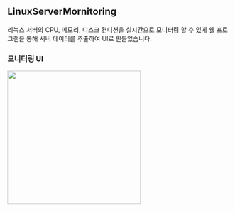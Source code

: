 ## LinuxServerMornitoring

리눅스 서버의 CPU, 메모리, 디스크 컨디션을 실시간으로 모니터링 할 수 있게 쉘 프로그램을 통해 서버 데이터를 추출하여 UI로 만들었습니다.

### 모니터링 UI
<img src="https://user-images.githubusercontent.com/95400620/183830056-a91b559a-7cc6-4b59-9a7d-e7b13831f1cf.png" width="300px">

